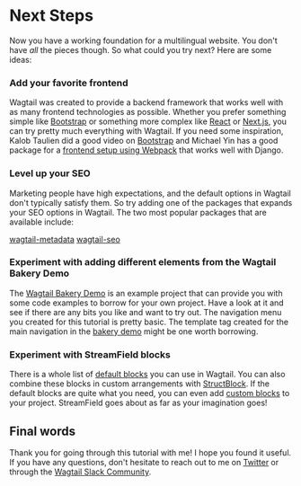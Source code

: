 # Next Steps

Now you have a working foundation for a multilingual website. You don't have _all_ the pieces though. So what could you try next? Here are some ideas:

### Add your favorite frontend

Wagtail was created to provide a backend framework that works well with as many frontend technologies as possible. Whether you prefer something simple like [Bootstrap](https://getbootstrap.com/) or something more complex like [React](https://reactjs.org/) or [Next.js](https://nextjs.org/), you can try pretty much everything with Wagtail. If you need some inspiration, Kalob Taulien did a good video on [Bootstrap](https://learnwagtail.com/tutorials/adding-bootstrap-4-theme-to-our-wagtail-website/) and Michael Yin has a good package for a [frontend setup using Webpack](https://github.com/AccordBox/python-webpack-boilerplate) that works well with Django.

### Level up your SEO

Marketing people have high expectations, and the default options in Wagtail don't typically satisfy them. So try adding one of the packages that expands your SEO options in Wagtail. The two most popular packages that are available include:

[wagtail-metadata](https://github.com/neon-jungle/wagtail-metadata)
[wagtail-seo](https://github.com/coderedcorp/wagtail-seo)

### Experiment with adding different elements from the Wagtail Bakery Demo

The [Wagtail Bakery Demo](https://github.com/wagtail/bakerydemo) is an example project that can provide you with some code examples to borrow for your own project. Have a look at it and see if there are any bits you like and want to try out. The navigation menu you created for this tutorial is pretty basic. The template tag created for the main navigation in the [bakery demo](https://github.com/wagtail/bakerydemo/blob/main/bakerydemo/base/templatetags/navigation_tags.py) might be one worth borrowing.

### Experiment with StreamField blocks

There is a whole list of [default blocks](https://docs.wagtail.org/en/stable/reference/streamfield/blocks.html) you can use in Wagtail. You can also combine these blocks in custom arrangements with [StructBlock](https://docs.wagtail.org/en/stable/topics/streamfield.html#structblock). If the default blocks are quite what you need, you can even add [custom blocks](https://docs.wagtail.org/en/stable/advanced_topics/customisation/streamfield_blocks.html#custom-streamfield-blocks) to your project. StreamField goes about as far as your imagination goes!

## Final words

Thank you for going through this tutorial with me! I hope you found it useful. If you have any questions, don't hesitate to reach out to me on [Twitter](https://twitter.com/meagenvoss) or through the [Wagtail Slack Community](https://wagtail.org/slack).